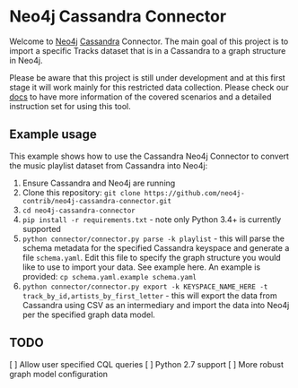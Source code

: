 # Neo4j Cassandra Connector

Welcome to [Neo4j](http://neo4j.com/) [Cassandra](http://cassandra.apache.org/) Connector. The main goal of this project is to import a specific Tracks dataset that is in a Cassandra to a graph structure in Neo4j. 

Please be aware that this project is still under development and at this first stage it will work mainly for this restricted data collection. Please check our [docs](docs/cassandra_connector_doc.adoc) to have more information of the covered scenarios and a detailed instruction set for using this tool.

## Example usage

This example shows how to use the Cassandra Neo4j Connector to convert the music playlist dataset from Cassandra into Neo4j:

1. Ensure Cassandra and Neo4j are running
1. Clone this repository: `git clone https://github.com/neo4j-contrib/neo4j-cassandra-connector.git`
1. `cd neo4j-cassandra-connector`
1. `pip install -r requirements.txt` - note only Python 3.4+ is currently supported
1. `python connector/connector.py parse -k playlist` - this will parse the schema metadata for the specified Cassandra keyspace and generate a file `schema.yaml`. Edit this file to specify the graph structure you would like to use to import your data. See example here. An example is provided: `cp schema.yaml.example schema.yaml`
1. `python connector/connector.py export -k KEYSPACE_NAME_HERE -t track_by_id,artists_by_first_letter` - this will export the data from Cassandra using CSV as an intermediary and import the data into Neo4j per the specified graph data model.

## TODO

[ ] Allow user specified CQL queries
[ ] Python 2.7 support
[ ] More robust graph model configuration